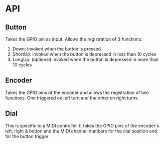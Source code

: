 # API
## Button
Takes the GPIO pin as input. Allows the registration of 3 functions:
1. Down: invoked when the button is pressed
1. ShortUp: invoked when the button is depressed in less than 10 cycles
1. LongUp: (optional) invoked when the button is depressed in more than 10 cycles

## Encoder
Takes the GPIO pins of the encoder and allows the registration of two functions.
One triggered on left turn and the other on right turns.

## Dial
This is specific to a MIDI controller. It takes the GPIO pins of the encoder's left, right & button and the MIDI channel numbers for the dial position and for the button trigger. 
